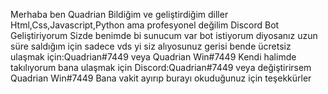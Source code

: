 Merhaba ben Quadrian 
Bildiğim ve geliştirdiğim diller Html,Css,Javascript,Python ama profesyonel değilim
Discord Bot Geliştiriyorum Sizde benimde bi sunucum var bot istiyorum diyosanız uzun süre saldığım için sadece vds yi siz alıyosunuz gerisi bende ücretsiz ulaşmak için:Quadrian#7449 veya Quadrian Win#7449
Kendi halimde takılıyorum bana ulaşmak için
Discord:Quadrian#7449 veya değiştirirsem Quadrian Win#7449 
Bana vakit ayırıp burayı okuduğunuz için teşekkürler
